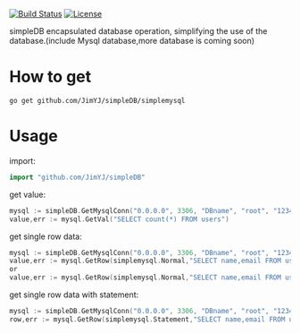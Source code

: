 [![Build Status](https://travis-ci.org/JimYJ/simpleDB/builds/322489736)](https://travis-ci.org/JimYJ/simpleDB/builds/322489736)
[![License](http://img.shields.io/badge/license-mit-blue.svg?style=flat-square)](https://raw.githubusercontent.com/json-iterator/go/master/LICENSE)

simpleDB encapsulated database operation, simplifying the use of the database.(include Mysql database,more database is coming soon)

# How to get

```
go get github.com/JimYJ/simpleDB/simplemysql
```

# Usage

import:

```go
import "github.com/JimYJ/simpleDB"
```

get value:

```go
mysql := simpleDB.GetMysqlConn("0.0.0.0", 3306, "DBname", "root", "123456")
value,err := mysql.GetVal("SELECT count(*) FROM users")
```

get single row data:

```go
mysql := simpleDB.GetMysqlConn("0.0.0.0", 3306, "DBname", "root", "123456")
value,err := mysql.GetRow(simplemysql.Normal,"SELECT name,email FROM users WHERE id = 2")
or
value,err := mysql.GetRow(simplemysql.Normal,"SELECT name,email FROM users WHERE id = ?",2)
```

get single row data with statement:
```go
mysql := simpleDB.GetMysqlConn("0.0.0.0", 3306, "DBname", "root", "123456")
row,err := mysql.GetRow(simplemysql.Statement,"SELECT name,email FROM users WHERE id = ?",2)
```


